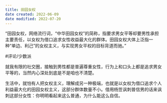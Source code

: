 ```yaml
---
title: 田园女权
date created: 2022-06-09
date modified: 2022-07-20
---
```


“田园女权，网络流行词，“中华田园女权”的简称，指要求男女平等却要男性承担主要责任，以女权为借口追求女性收益最大化的群体。田园女权大体上泛指一种“单边、利己”的女权主义，与实现男女平权的目标背道而驰。”

#评论/少数派

就我有限的社交圈，接触到男性都是普遍尊重女性，行为上和口头上都是追求男女平等的，当然内心深处到底是不是咱也不清楚。

生活中，就怕有人把女权主义，理解成另一种极端，也就是以女权为借口追求个人利益最大化的田园女权主义，这部分群体数量不小。借用杨笠讽刺普信男的话来讽刺这部分女性：你明明看起来这么普通，为什么能这么自信。
